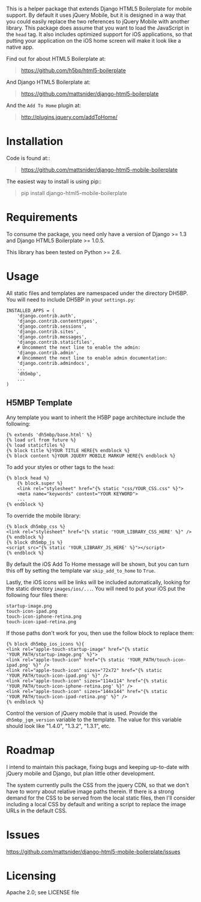 This is a helper package that extends Django HTML5 Boilerplate for mobile support. By default it uses jQuery Mobile, but it is designed in a way that you could easily replace the two references to jQuery Mobile with another library. This package does assume that you want to load the JavaScript in the `head` tag. It also includes optimized support for iOS applications, so that putting your application on the iOS home screen will make it look like a native app.

Find out for about HTML5 Boilerplate at:

> https://github.com/h5bp/html5-boilerplate

And Django HTML5 Boilerplate at:

> https://github.com/mattsnider/django-html5-boilerplate

And the `Add To Home` plugin at:

> http://plugins.jquery.com/addToHome/

Installation
============

Code is found at::

> https://github.com/mattsnider/django-html5-mobile-boilerplate

The easiest way to install is using pip::

> pip install django-html5-mobile-boilerplate

Requirements
============

To consume the package, you need only have a version of Django >= 1.3 and Django HTML5 Boilerplate >= 1.0.5.

This library has been tested on Python >= 2.6.

Usage
=====

All static files and templates are namespaced under the directory DH5BP. You will need to include DH5BP in your `settings.py`:

    INSTALLED_APPS = (
        'django.contrib.auth',
        'django.contrib.contenttypes',
        'django.contrib.sessions',
        'django.contrib.sites',
        'django.contrib.messages',
        'django.contrib.staticfiles',
        # Uncomment the next line to enable the admin:
        'django.contrib.admin',
        # Uncomment the next line to enable admin documentation:
        'django.contrib.admindocs',
        ...
        'dh5mbp',
        ...
    )

H5MBP Template
-------------
Any template you want to inherit the H5BP page architecture include the following:

    {% extends 'dh5mbp/base.html' %}
    {% load url from future %}
    {% load staticfiles %}
    {% block title %}YOUR TITLE HERE{% endblock %}
    {% block content %}YOUR JQUERY MOBILE MARKUP HERE{% endblock %}

To add your styles or other tags to the `head`:

    {% block head %}
        {% block.super %}
        <link rel="stylesheet" href="{% static "css/YOUR_CSS.css" %}">
        <meta name="keywords" content="YOUR KEYWORD">
        ...
    {% endblock %}

To override the mobile library:

    {% block dh5mbp_css %}
    <link rel="stylesheet" href="{% static 'YOUR_LIBRARY_CSS_HERE' %}" />
    {% endblock %}
    {% block dh5mbp_js %}
    <script src="{% static 'YOUR_LIBRARY_JS_HERE' %}"></script>
    {% endblock %}

By default the iOS Add To Home message will be shown, but you can turn this off by setting the template var `skip_add_to_home` to `True`.

Lastly, the iOS icons will be links will be included automatically, looking for the static directory `images/ios/...`. You will need to put your iOS put the following four files there:

	startup-image.png
	touch-icon-ipad.png
	touch-icon-iphone-retina.png
	touch-icon-ipad-retina.png
	
If those paths don't work for you, then use the follow block to replace them:

	
    {% block dh5mbp_ios_icons %}{
    <link rel="apple-touch-startup-image" href="{% static 'YOUR_PATH/startup-image.png' %}">
    <link rel="apple-touch-icon" href="{% static 'YOUR_PATH/touch-icon-ipad.png' %}" />
    <link rel="apple-touch-icon" sizes="72x72" href="{% static 'YOUR_PATH/touch-icon-ipad.png' %}" />
    <link rel="apple-touch-icon" sizes="114x114" href="{% static 'YOUR_PATH/touch-icon-iphone-retina.png' %}" />
    <link rel="apple-touch-icon" sizes="144x144" href="{% static 'YOUR_PATH/touch-icon-ipad-retina.png' %}" />
    {% endblock %}

Control the version of jQuery mobile that is used. Provide the `dh5mbp_jqm_version` variable to the template. The value for this variable should look like "1.4.0", "1.3.2", "1.3.1", etc.

Roadmap
=======

I intend to maintain this package, fixing bugs and keeping up-to-date with jQuery mobile and Django, but plan little other development.

The system currently pulls the CSS from the jquery CDN, so that we don't have to worry about relative image paths therein. If there is a strong demand for the CSS to be served from the local static files, then I'll consider including a local CSS by default and writing a script to replace the image URLs in the default CSS.

Issues
======

https://github.com/mattsnider/django-html5-mobile-boilerplate/issues

Licensing
=========

Apache 2.0; see LICENSE file